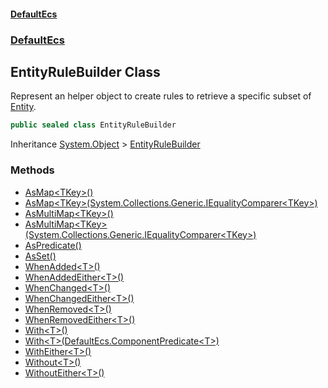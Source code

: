 #### [DefaultEcs](./index.md 'index')
### [DefaultEcs](./DefaultEcs.md 'DefaultEcs')
## EntityRuleBuilder Class
Represent an helper object to create rules to retrieve a specific subset of [Entity](./DefaultEcs-Entity.md 'DefaultEcs.Entity').  
```csharp
public sealed class EntityRuleBuilder
```
Inheritance [System.Object](https://docs.microsoft.com/en-us/dotnet/api/System.Object 'System.Object') &gt; [EntityRuleBuilder](./DefaultEcs-EntityRuleBuilder.md 'DefaultEcs.EntityRuleBuilder')  
### Methods
- [AsMap&lt;TKey&gt;()](./DefaultEcs-EntityRuleBuilder-AsMap-TKey-().md 'DefaultEcs.EntityRuleBuilder.AsMap&lt;TKey&gt;()')
- [AsMap&lt;TKey&gt;(System.Collections.Generic.IEqualityComparer&lt;TKey&gt;)](./DefaultEcs-EntityRuleBuilder-AsMap-TKey-(System-Collections-Generic-IEqualityComparer-TKey-).md 'DefaultEcs.EntityRuleBuilder.AsMap&lt;TKey&gt;(System.Collections.Generic.IEqualityComparer&lt;TKey&gt;)')
- [AsMultiMap&lt;TKey&gt;()](./DefaultEcs-EntityRuleBuilder-AsMultiMap-TKey-().md 'DefaultEcs.EntityRuleBuilder.AsMultiMap&lt;TKey&gt;()')
- [AsMultiMap&lt;TKey&gt;(System.Collections.Generic.IEqualityComparer&lt;TKey&gt;)](./DefaultEcs-EntityRuleBuilder-AsMultiMap-TKey-(System-Collections-Generic-IEqualityComparer-TKey-).md 'DefaultEcs.EntityRuleBuilder.AsMultiMap&lt;TKey&gt;(System.Collections.Generic.IEqualityComparer&lt;TKey&gt;)')
- [AsPredicate()](./DefaultEcs-EntityRuleBuilder-AsPredicate().md 'DefaultEcs.EntityRuleBuilder.AsPredicate()')
- [AsSet()](./DefaultEcs-EntityRuleBuilder-AsSet().md 'DefaultEcs.EntityRuleBuilder.AsSet()')
- [WhenAdded&lt;T&gt;()](./DefaultEcs-EntityRuleBuilder-WhenAdded-T-().md 'DefaultEcs.EntityRuleBuilder.WhenAdded&lt;T&gt;()')
- [WhenAddedEither&lt;T&gt;()](./DefaultEcs-EntityRuleBuilder-WhenAddedEither-T-().md 'DefaultEcs.EntityRuleBuilder.WhenAddedEither&lt;T&gt;()')
- [WhenChanged&lt;T&gt;()](./DefaultEcs-EntityRuleBuilder-WhenChanged-T-().md 'DefaultEcs.EntityRuleBuilder.WhenChanged&lt;T&gt;()')
- [WhenChangedEither&lt;T&gt;()](./DefaultEcs-EntityRuleBuilder-WhenChangedEither-T-().md 'DefaultEcs.EntityRuleBuilder.WhenChangedEither&lt;T&gt;()')
- [WhenRemoved&lt;T&gt;()](./DefaultEcs-EntityRuleBuilder-WhenRemoved-T-().md 'DefaultEcs.EntityRuleBuilder.WhenRemoved&lt;T&gt;()')
- [WhenRemovedEither&lt;T&gt;()](./DefaultEcs-EntityRuleBuilder-WhenRemovedEither-T-().md 'DefaultEcs.EntityRuleBuilder.WhenRemovedEither&lt;T&gt;()')
- [With&lt;T&gt;()](./DefaultEcs-EntityRuleBuilder-With-T-().md 'DefaultEcs.EntityRuleBuilder.With&lt;T&gt;()')
- [With&lt;T&gt;(DefaultEcs.ComponentPredicate&lt;T&gt;)](./DefaultEcs-EntityRuleBuilder-With-T-(DefaultEcs-ComponentPredicate-T-).md 'DefaultEcs.EntityRuleBuilder.With&lt;T&gt;(DefaultEcs.ComponentPredicate&lt;T&gt;)')
- [WithEither&lt;T&gt;()](./DefaultEcs-EntityRuleBuilder-WithEither-T-().md 'DefaultEcs.EntityRuleBuilder.WithEither&lt;T&gt;()')
- [Without&lt;T&gt;()](./DefaultEcs-EntityRuleBuilder-Without-T-().md 'DefaultEcs.EntityRuleBuilder.Without&lt;T&gt;()')
- [WithoutEither&lt;T&gt;()](./DefaultEcs-EntityRuleBuilder-WithoutEither-T-().md 'DefaultEcs.EntityRuleBuilder.WithoutEither&lt;T&gt;()')
